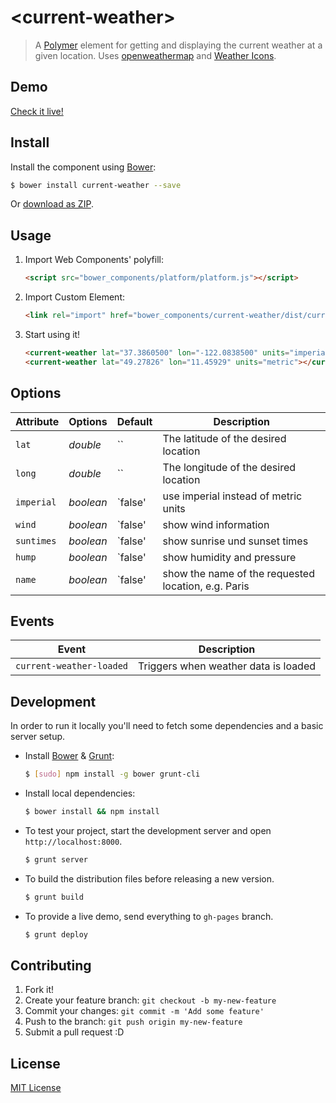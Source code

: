# &lt;current-weather&gt;

> A [Polymer](http://www.polymer-project.org/) element for getting and displaying the current weather at a given location.
> Uses [openweathermap](http://openweathermap.org/API) and [Weather Icons](https://github.com/erikflowers/weather-icons/).

## Demo

[Check it live!](http://dotch.github.io/current-weather)

## Install

Install the component using [Bower](http://bower.io/):

```sh
$ bower install current-weather --save
```

Or [download as ZIP](https://github.com/dotch/current-weather/archive/master.zip).

## Usage

1. Import Web Components' polyfill:

    ```html
    <script src="bower_components/platform/platform.js"></script>
    ```

2. Import Custom Element:

    ```html
    <link rel="import" href="bower_components/current-weather/dist/current-weather.html">
    ```

3. Start using it!

    ```html
    <current-weather lat="37.3860500" lon="-122.0838500" units="imperial"></current-weather>
    <current-weather lat="49.27826" lon="11.45929" units="metric"></current-weather>
    ```

## Options

Attribute     | Options     | Default      | Description
---           | ---         | ---          | ---
`lat`         | *double*    | ``           | The latitude of the desired location
`long`        | *double*    | ``           | The longitude of the desired location
`imperial`    | *boolean*   | `false'      | use imperial instead of metric units
`wind`        | *boolean*   | `false'      | show wind information
`suntimes`    | *boolean*   | `false'      | show sunrise und sunset times
`hump`        | *boolean*   | `false'      | show humidity and pressure
`name`        | *boolean*   | `false'      | show the name of the requested location, e.g. Paris



## Events

Event                    | Description
---                      | ---
`current-weather-loaded` | Triggers when weather data is loaded

## Development

In order to run it locally you'll need to fetch some dependencies and a basic server setup.

* Install [Bower](http://bower.io/) & [Grunt](http://gruntjs.com/):

    ```sh
    $ [sudo] npm install -g bower grunt-cli
    ```

* Install local dependencies:

    ```sh
    $ bower install && npm install
    ```

* To test your project, start the development server and open `http://localhost:8000`.

    ```sh
    $ grunt server
    ```

* To build the distribution files before releasing a new version.

    ```sh
    $ grunt build
    ```

* To provide a live demo, send everything to `gh-pages` branch.

    ```sh
    $ grunt deploy
    ```

## Contributing

1. Fork it!
2. Create your feature branch: `git checkout -b my-new-feature`
3. Commit your changes: `git commit -m 'Add some feature'`
4. Push to the branch: `git push origin my-new-feature`
5. Submit a pull request :D

## License

[MIT License](http://opensource.org/licenses/MIT)

